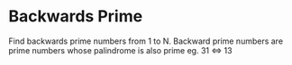 # Backwards Prime
Find backwards prime numbers from 1 to N. Backward prime numbers are prime numbers whose palindrome is also prime eg. 31 <=> 13

